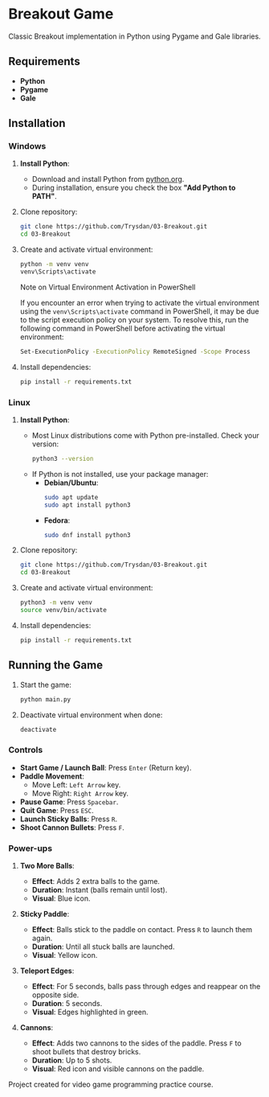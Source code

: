 # Breakout Game

Classic Breakout implementation in Python using Pygame and Gale libraries.

## Requirements
- **Python**
- **Pygame**
- **Gale**

## Installation
### Windows
1. **Install Python**:
   - Download and install Python from [python.org](https://www.python.org/downloads/).
   - During installation, ensure you check the box **"Add Python to PATH"**.

2. Clone repository:
   ```bash
   git clone https://github.com/Trysdan/03-Breakout.git
   cd 03-Breakout
   ```

3. Create and activate virtual environment:
   ```bash
   python -m venv venv
   venv\Scripts\activate
   ```
   Note on Virtual Environment Activation in PowerShell

   If you encounter an error when trying to activate the virtual environment using the `venv\Scripts\activate` command in PowerShell, it may be due to the script execution policy on your system. To resolve this, run the following command in PowerShell before activating the virtual environment:

   ```bash
   Set-ExecutionPolicy -ExecutionPolicy RemoteSigned -Scope Process
      ```

4. Install dependencies:
   ```bash
   pip install -r requirements.txt
   ```

### Linux
1. **Install Python**:
   - Most Linux distributions come with Python pre-installed. Check your version:
     ```bash
     python3 --version
     ```
   - If Python is not installed, use your package manager:
     - **Debian/Ubuntu**:
       ```bash
       sudo apt update
       sudo apt install python3
       ```
     - **Fedora**:
       ```bash
       sudo dnf install python3
       ```

2. Clone repository:
   ```bash
   git clone https://github.com/Trysdan/03-Breakout.git
   cd 03-Breakout
   ```

3. Create and activate virtual environment:
   ```bash
   python3 -m venv venv
   source venv/bin/activate
   ```

4. Install dependencies:
   ```bash
   pip install -r requirements.txt
   ```

## Running the Game
1. Start the game:
   ```bash
   python main.py
   ```

2. Deactivate virtual environment when done:
   ```bash
   deactivate
   ```

### Controls
- **Start Game / Launch Ball**: Press `Enter` (Return key).
- **Paddle Movement**:
  - Move Left: `Left Arrow` key.
  - Move Right: `Right Arrow` key.
- **Pause Game**: Press `Spacebar`.
- **Quit Game**: Press `ESC`.
- **Launch Sticky Balls**: Press `R`.
- **Shoot Cannon Bullets**: Press `F`.

### Power-ups
1. **Two More Balls**:
   - **Effect**: Adds 2 extra balls to the game.
   - **Duration**: Instant (balls remain until lost).
   - **Visual**: Blue icon.

2. **Sticky Paddle**:
   - **Effect**: Balls stick to the paddle on contact. Press `R` to launch them again.
   - **Duration**: Until all stuck balls are launched.
   - **Visual**: Yellow icon.

3. **Teleport Edges**:
   - **Effect**: For 5 seconds, balls pass through edges and reappear on the opposite side.
   - **Duration**: 5 seconds.
   - **Visual**: Edges highlighted in green.

4. **Cannons**:
   - **Effect**: Adds two cannons to the sides of the paddle. Press `F` to shoot bullets that destroy bricks.
   - **Duration**: Up to 5 shots.
   - **Visual**: Red icon and visible cannons on the paddle.

Project created for video game programming practice course.